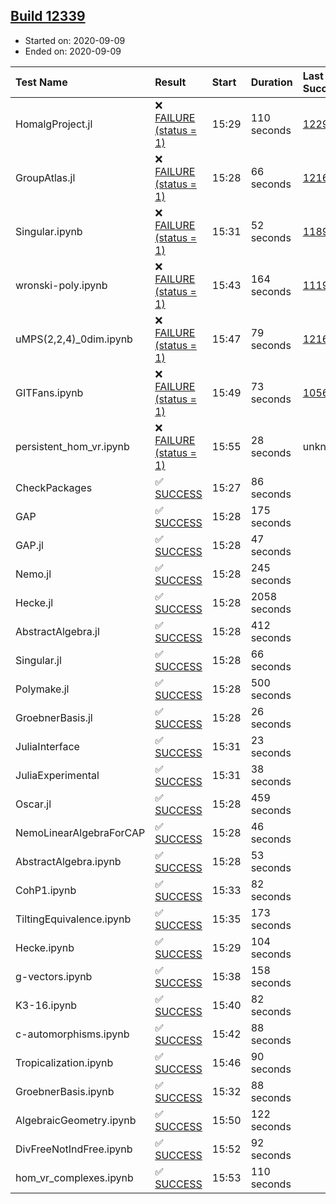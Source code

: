 ## [Build 12339](https://oscarci.mathematik.uni-kl.de/job/oscar/12339/)

* Started on: 2020-09-09
* Ended on: 2020-09-09

| Test Name    | Result | Start | Duration | Last Success | First Failure |
|:-------------|:-------|:------|:---------|:-------------|:--------------|
| HomalgProject.jl | ❌ [FAILURE (status = 1)](https://oscarci.mathematik.uni-kl.de/job/oscar/12339/artifact/logs/build-12339/HomalgProject.jl.log) | 15:29 | 110 seconds | [12292](https://oscarci.mathematik.uni-kl.de/job/oscar/12292/) | [12293](https://oscarci.mathematik.uni-kl.de/job/oscar/12293/) |
| GroupAtlas.jl | ❌ [FAILURE (status = 1)](https://oscarci.mathematik.uni-kl.de/job/oscar/12339/artifact/logs/build-12339/GroupAtlas.jl.log) | 15:28 | 66 seconds | [12167](https://oscarci.mathematik.uni-kl.de/job/oscar/12167/) | [12168](https://oscarci.mathematik.uni-kl.de/job/oscar/12168/) |
| Singular.ipynb | ❌ [FAILURE (status = 1)](https://oscarci.mathematik.uni-kl.de/job/oscar/12339/artifact/logs/build-12339/Singular.ipynb.log) | 15:31 | 52 seconds | [11893](https://oscarci.mathematik.uni-kl.de/job/oscar/11893/) | [11894](https://oscarci.mathematik.uni-kl.de/job/oscar/11894/) |
| wronski-poly.ipynb | ❌ [FAILURE (status = 1)](https://oscarci.mathematik.uni-kl.de/job/oscar/12339/artifact/logs/build-12339/wronski-poly.ipynb.log) | 15:43 | 164 seconds | [11192](https://oscarci.mathematik.uni-kl.de/job/oscar/11192/) | [11193](https://oscarci.mathematik.uni-kl.de/job/oscar/11193/) |
| uMPS(2,2,4)_0dim.ipynb | ❌ [FAILURE (status = 1)](https://oscarci.mathematik.uni-kl.de/job/oscar/12339/artifact/logs/build-12339/uMPS-2-2-4-_0dim.ipynb.log) | 15:47 | 79 seconds | [12167](https://oscarci.mathematik.uni-kl.de/job/oscar/12167/) | [12168](https://oscarci.mathematik.uni-kl.de/job/oscar/12168/) |
| GITFans.ipynb | ❌ [FAILURE (status = 1)](https://oscarci.mathematik.uni-kl.de/job/oscar/12339/artifact/logs/build-12339/GITFans.ipynb.log) | 15:49 | 73 seconds | [10566](https://oscarci.mathematik.uni-kl.de/job/oscar/10566/) | [10567](https://oscarci.mathematik.uni-kl.de/job/oscar/10567/) |
| persistent_hom_vr.ipynb | ❌ [FAILURE (status = 1)](https://oscarci.mathematik.uni-kl.de/job/oscar/12339/artifact/logs/build-12339/persistent_hom_vr.ipynb.log) | 15:55 | 28 seconds | unknown | unknown |
| CheckPackages | ✅ [SUCCESS](https://oscarci.mathematik.uni-kl.de/job/oscar/12339/artifact/logs/build-12339/CheckPackages.log) | 15:27 | 86 seconds |  |  |
| GAP | ✅ [SUCCESS](https://oscarci.mathematik.uni-kl.de/job/oscar/12339/artifact/logs/build-12339/GAP.log) | 15:28 | 175 seconds |  |  |
| GAP.jl | ✅ [SUCCESS](https://oscarci.mathematik.uni-kl.de/job/oscar/12339/artifact/logs/build-12339/GAP.jl.log) | 15:28 | 47 seconds |  |  |
| Nemo.jl | ✅ [SUCCESS](https://oscarci.mathematik.uni-kl.de/job/oscar/12339/artifact/logs/build-12339/Nemo.jl.log) | 15:28 | 245 seconds |  |  |
| Hecke.jl | ✅ [SUCCESS](https://oscarci.mathematik.uni-kl.de/job/oscar/12339/artifact/logs/build-12339/Hecke.jl.log) | 15:28 | 2058 seconds |  |  |
| AbstractAlgebra.jl | ✅ [SUCCESS](https://oscarci.mathematik.uni-kl.de/job/oscar/12339/artifact/logs/build-12339/AbstractAlgebra.jl.log) | 15:28 | 412 seconds |  |  |
| Singular.jl | ✅ [SUCCESS](https://oscarci.mathematik.uni-kl.de/job/oscar/12339/artifact/logs/build-12339/Singular.jl.log) | 15:28 | 66 seconds |  |  |
| Polymake.jl | ✅ [SUCCESS](https://oscarci.mathematik.uni-kl.de/job/oscar/12339/artifact/logs/build-12339/Polymake.jl.log) | 15:28 | 500 seconds |  |  |
| GroebnerBasis.jl | ✅ [SUCCESS](https://oscarci.mathematik.uni-kl.de/job/oscar/12339/artifact/logs/build-12339/GroebnerBasis.jl.log) | 15:28 | 26 seconds |  |  |
| JuliaInterface | ✅ [SUCCESS](https://oscarci.mathematik.uni-kl.de/job/oscar/12339/artifact/logs/build-12339/JuliaInterface.log) | 15:31 | 23 seconds |  |  |
| JuliaExperimental | ✅ [SUCCESS](https://oscarci.mathematik.uni-kl.de/job/oscar/12339/artifact/logs/build-12339/JuliaExperimental.log) | 15:31 | 38 seconds |  |  |
| Oscar.jl | ✅ [SUCCESS](https://oscarci.mathematik.uni-kl.de/job/oscar/12339/artifact/logs/build-12339/Oscar.jl.log) | 15:28 | 459 seconds |  |  |
| NemoLinearAlgebraForCAP | ✅ [SUCCESS](https://oscarci.mathematik.uni-kl.de/job/oscar/12339/artifact/logs/build-12339/NemoLinearAlgebraForCAP.log) | 15:28 | 46 seconds |  |  |
| AbstractAlgebra.ipynb | ✅ [SUCCESS](https://oscarci.mathematik.uni-kl.de/job/oscar/12339/artifact/logs/build-12339/AbstractAlgebra.ipynb.log) | 15:28 | 53 seconds |  |  |
| CohP1.ipynb | ✅ [SUCCESS](https://oscarci.mathematik.uni-kl.de/job/oscar/12339/artifact/logs/build-12339/CohP1.ipynb.log) | 15:33 | 82 seconds |  |  |
| TiltingEquivalence.ipynb | ✅ [SUCCESS](https://oscarci.mathematik.uni-kl.de/job/oscar/12339/artifact/logs/build-12339/TiltingEquivalence.ipynb.log) | 15:35 | 173 seconds |  |  |
| Hecke.ipynb | ✅ [SUCCESS](https://oscarci.mathematik.uni-kl.de/job/oscar/12339/artifact/logs/build-12339/Hecke.ipynb.log) | 15:29 | 104 seconds |  |  |
| g-vectors.ipynb | ✅ [SUCCESS](https://oscarci.mathematik.uni-kl.de/job/oscar/12339/artifact/logs/build-12339/g-vectors.ipynb.log) | 15:38 | 158 seconds |  |  |
| K3-16.ipynb | ✅ [SUCCESS](https://oscarci.mathematik.uni-kl.de/job/oscar/12339/artifact/logs/build-12339/K3-16.ipynb.log) | 15:40 | 82 seconds |  |  |
| c-automorphisms.ipynb | ✅ [SUCCESS](https://oscarci.mathematik.uni-kl.de/job/oscar/12339/artifact/logs/build-12339/c-automorphisms.ipynb.log) | 15:42 | 88 seconds |  |  |
| Tropicalization.ipynb | ✅ [SUCCESS](https://oscarci.mathematik.uni-kl.de/job/oscar/12339/artifact/logs/build-12339/Tropicalization.ipynb.log) | 15:46 | 90 seconds |  |  |
| GroebnerBasis.ipynb | ✅ [SUCCESS](https://oscarci.mathematik.uni-kl.de/job/oscar/12339/artifact/logs/build-12339/GroebnerBasis.ipynb.log) | 15:32 | 88 seconds |  |  |
| AlgebraicGeometry.ipynb | ✅ [SUCCESS](https://oscarci.mathematik.uni-kl.de/job/oscar/12339/artifact/logs/build-12339/AlgebraicGeometry.ipynb.log) | 15:50 | 122 seconds |  |  |
| DivFreeNotIndFree.ipynb | ✅ [SUCCESS](https://oscarci.mathematik.uni-kl.de/job/oscar/12339/artifact/logs/build-12339/DivFreeNotIndFree.ipynb.log) | 15:52 | 92 seconds |  |  |
| hom_vr_complexes.ipynb | ✅ [SUCCESS](https://oscarci.mathematik.uni-kl.de/job/oscar/12339/artifact/logs/build-12339/hom_vr_complexes.ipynb.log) | 15:53 | 110 seconds |  |  |
